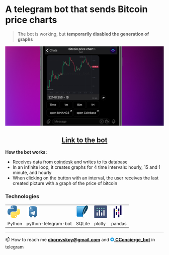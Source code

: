# A telegram bot that sends Bitcoin price charts
> The bot is working, but **temporarily disabled the generation of graphs**

<a href="https://t.me/ccryptocurrency_bot" target="_blank">
  <img src="https://github.com/cborovskoy/cborovskoy/blob/17307616633d5fb4d2bd38643a2a3729d546a094/pics/projects/bot-bitcoin-charts.jpg" />
</a>

<h2 align="center"><a href="https://t.me/ccryptocurrency_bot" target="_blank">Link to the bot</a></h2>


**How the bot works:**
- Receives data from [coindesk](https://www.coindesk.com/coindesk-api) and writes to its database
- In an infinite loop, it creates graphs for 4 time intervals: hourly, 15 and 1 minute, and hourly
- When clicking on the button with an interval, the user receives the last created picture with a graph of the price of bitcoin

### Technologies
<table>
<tr>
  <td><img src="https://github.com/cborovskoy/cborovskoy/blob/17307616633d5fb4d2bd38643a2a3729d546a094/pics/logo_python.svg"
           alt="Logo Python" width="40" height="40"/></td>
  <td><img src="https://github.com/cborovskoy/cborovskoy/blob/17307616633d5fb4d2bd38643a2a3729d546a094/pics/logo_python-telegram-bot.png"
           alt="Logo python-telegram-bot" width="40" height="40"/></td>
  <td><img src="https://github.com/cborovskoy/cborovskoy/blob/main/pics/logo_sqlite3.svg"
           alt="Logo SQLite" width="40" height="40"/></td>
  <td><img src="https://github.com/cborovskoy/cborovskoy/blob/17307616633d5fb4d2bd38643a2a3729d546a094/pics/logo_plotly.svg"
           alt="Logo plotly" width="40" height="40"/></td>
  <td><img src="https://github.com/cborovskoy/cborovskoy/blob/17307616633d5fb4d2bd38643a2a3729d546a094/pics/logo_pandas.svg"
           alt="Logo pandas" width="40" height="40"/></td>
</tr> 
<tr>
  <td>Python</td>
  <td>python-telegram-bot</td>
  <td>SQLite</td>
  <td>plotly</td>
  <td>pandas</td>
</tr>
</table>

<hr>

📫 How to reach me **cborovskoy@gmail.com** and <a href="https://t.me/cconcierge_bot" target="_blank">
  <img src="https://github.com/cborovskoy/cborovskoy/blob/186172a344fa06712b4fafa38ac876ca4198f6c9/pics/logo_telegram.svg" width="12" height="12" />
  **CConcierge_bot**</a> in telegram 
